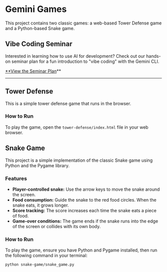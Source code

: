 # Gemini Games

This project contains two classic games: a web-based Tower Defense game and a Python-based Snake game.

## Vibe Coding Seminar

Interested in learning how to use AI for development? Check out our hands-on seminar plan for a fun introduction to "vibe coding" with the Gemini CLI.

[**View the Seminar Plan](./SEMINAR.md)**

---

## Tower Defense

This is a simple tower defense game that runs in the browser.

### How to Run

To play the game, open the `tower-defense/index.html` file in your web browser.

## Snake Game

This project is a simple implementation of the classic Snake game using Python and the Pygame library.

### Features

*   **Player-controlled snake:** Use the arrow keys to move the snake around the screen.
*   **Food consumption:** Guide the snake to the red food circles. When the snake eats, it grows longer.
*   **Score tracking:** The score increases each time the snake eats a piece of food.
*   **Game-over conditions:** The game ends if the snake runs into the edge of the screen or collides with its own body.

### How to Run

To play the game, ensure you have Python and Pygame installed, then run the following command in your terminal:

```bash
python snake-game/snake_game.py
```